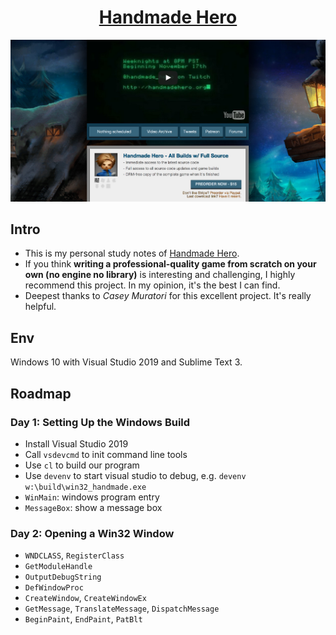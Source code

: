 <div align="center">
  <h1>
    <a href="https://handmadehero.org/">Handmade Hero</a>
  </h1>

  <img src="./home.png">
</div>

## Intro

- This is my personal study notes of [Handmade Hero](https://handmadehero.org).
- If you think **writing a professional-quality game from scratch on your own (no engine no library)** is interesting and challenging, I highly recommend this project. In my opinion, it's the best I can find.
- Deepest thanks to *Casey Muratori* for this excellent project. It's really helpful.

## Env

Windows 10 with Visual Studio 2019 and Sublime Text 3.

## Roadmap

### Day 1: Setting Up the Windows Build

- Install Visual Studio 2019
- Call `vsdevcmd` to init command line tools
- Use `cl` to build our program
- Use `devenv` to start visual studio to debug, e.g. `devenv w:\build\win32_handmade.exe`
- `WinMain`: windows program entry
- `MessageBox`: show a message box

### Day 2: Opening a Win32 Window

- `WNDCLASS`, `RegisterClass`
- `GetModuleHandle`
- `OutputDebugString`
- `DefWindowProc`
- `CreateWindow`, `CreateWindowEx`
- `GetMessage`, `TranslateMessage`, `DispatchMessage`
- `BeginPaint`, `EndPaint`, `PatBlt`
